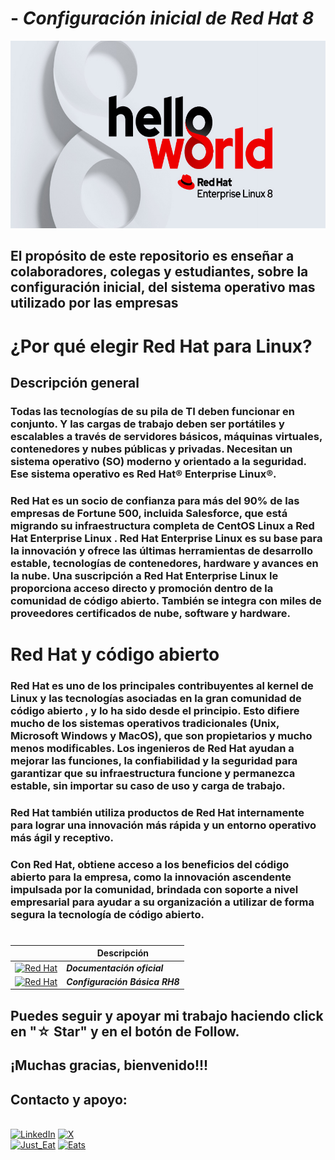 # - _**Configuración inicial de Red Hat 8**_

<img src="./imagenes/0.-RH8.jpeg" width="700" height="300">

## **El propósito de este repositorio es enseñar a colaboradores, colegas y estudiantes, sobre la configuración inicial, del sistema operativo mas utilizado por las empresas**

# ¿Por qué elegir Red Hat para Linux?
## Descripción general
### Todas las tecnologías de su pila de TI deben funcionar en conjunto. Y las cargas de trabajo deben ser portátiles y escalables a través de servidores básicos, máquinas virtuales, contenedores y nubes públicas y privadas. Necesitan un sistema operativo (SO) moderno y orientado a la seguridad. Ese sistema operativo es Red Hat® Enterprise Linux®.

### Red Hat es un socio de confianza para más del 90% de las empresas de Fortune 500, incluida Salesforce, que está  migrando su infraestructura completa de CentOS Linux a Red Hat Enterprise Linux . Red Hat Enterprise Linux es su base para la innovación y ofrece las últimas herramientas de desarrollo estable, tecnologías de contenedores, hardware y avances en la nube. Una suscripción a Red Hat Enterprise Linux le proporciona acceso directo y promoción dentro de la comunidad de código abierto. También se integra con miles de proveedores certificados de nube, software y hardware.

# Red Hat y código abierto
### Red Hat es uno de los principales contribuyentes al kernel de Linux y las tecnologías asociadas en la gran comunidad de código abierto , y lo ha sido desde el principio. Esto difiere mucho de los sistemas operativos tradicionales (Unix, Microsoft Windows y MacOS), que son propietarios y mucho menos modificables. Los ingenieros de Red Hat ayudan a mejorar las funciones, la confiabilidad y la seguridad para garantizar que su infraestructura funcione y permanezca estable, sin importar su caso de uso y carga de trabajo.

### Red Hat también utiliza productos de Red Hat internamente para lograr una innovación más rápida y un entorno operativo más ágil y receptivo.

### Con Red Hat, obtiene acceso a los beneficios del código abierto para la empresa, como la innovación ascendente impulsada por la comunidad, brindada con soporte a nivel empresarial para ayudar a su organización a utilizar de forma segura la tecnología de código abierto.

#
|  | Descripción |
|-----:|---------------|
| [![Red Hat](https://img.shields.io/badge/Red%20Hat-EE0000?style=for-the-badge&logo=redhat&logoColor=white)](https://www-redhat-com.translate.goog/en/topics/linux/why-choose-red-hat-enterprise-linux?_x_tr_sl=en&_x_tr_tl=es&_x_tr_hl=es&_x_tr_pto=rq#:~:text=With%20Red%20Hat%2C%20you%20get,safely%20use%20open%20source%20technology.) | ***Documentación oficial*** |
| [![Red Hat](https://img.shields.io/badge/Red%20Hat-EE0000?style=for-the-badge&logo=redhat&logoColor=white)](https://github.com/OscarFlorinC/initconf_rh8/blob/main/ConfRH8/ConfIni_RH8.md) | ***Configuración Básica RH8*** |

## Puedes seguir y apoyar mi trabajo haciendo click en "☆ Star" y en el botón de Follow.
## ¡Muchas gracias, bienvenido!!!

## Contacto y apoyo:

<br>[![LinkedIn](https://img.shields.io/badge/Oscar_Florin-0077B5?style=for-the-badge&logo=linkedin&logoColor=white&labelColor=101010)](https://www.linkedin.com/in/oscarflorincontreras)
[![X](https://img.shields.io/badge/DevozzCloud-%23000000.svg?style=for-the-badge&logo=X&logoColor=white)](https://twitter.com/DevozzCloud)</br>
[![Just_Eat](https://img.shields.io/badge/🌮_Donaciones_para_tacos-7A1FA2?style=for-the-badge&logo=)](https://paypal.me/OscarFlorin?country.x=MX&locale.x=es_XC)
[![Eats](https://img.shields.io/badge/🐈_Donaciones_para_gatos-black?style=for-the-badge&logo=)](https://paypal.me/OscarFlorin?country.x=MX&locale.x=es_XC)